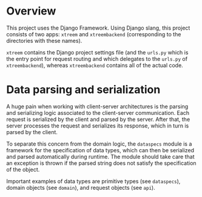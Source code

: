 # Overview

This project uses the Django Framework. Using Django slang, this project consists of two apps: `xtreem` and `xtreembackend` (corresponding to the directories with these names).

`xtreem` contains the Django project settings file (and the `urls.py` which is the entry point for request routing and which delegates to the `urls.py` of `xtreembackend`), whereas `xtreembackend` contains all of the actual code.

# Data parsing and serialization

A huge pain when working with client-server architectures is the parsing and serializing logic associated to the client-server communication. Each request is serialized by the client and parsed by the server. After that, the server processes the request and serializes its response, which in turn is parsed by the client.

To separate this concern from the domain logic, the `dataspecs` module is a framework for the specification of data types, which can then be serialized and parsed automatically during runtime. The module should take care that an exception is thrown if the parsed string does not satisfy the specification of the object.

Important examples of data types are primitive types (see `dataspecs`), domain objects (see `domain`), and request objects (see `api`).
